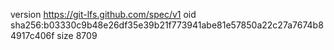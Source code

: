 version https://git-lfs.github.com/spec/v1
oid sha256:b03330c9b48e26df35e39b21f773941abe81e57850a22c27a7674b84917c406f
size 8709
